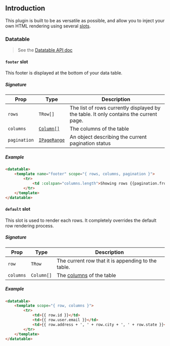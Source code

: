 ## Introduction

This plugin is built to be as versatile as possible, and allow you to inject your own HTML rendering using several [slots](https://vuejs.org/v2/guide/components-slots.html).

### Datatable

> See the [Datatable API doc](../classes/vuedatatable.html)

#### `footer` slot

This footer is displayed at the bottom of your data table.

##### Signature

| Prop | Type   | Description |
|------|--------|-------------|
|`rows` | `TRow[]` | The list of rows currently displayed by the table. It only contains the current page. |
|`columns` | [`Column[]`](../classes/column.html) | The columns of the table |
|`pagination` | [`IPageRange`](../interfaces/ipagerange.html) | An object describing the current pagination status |

##### Example

```html
<datatable>
    <template name="footer" scope="{ rows, columns, pagination }">
        <tr>
            <td :colspan="columns.length">Showing rows {{pagination.from}} to {{pagination.to}} of {{pagination.of}} items.</td>
        </tr>
    </template>
</datatable>
```

#### `default` slot

This slot is used to render each rows. It completely overrides the default row rendering process.

##### Signature

| Prop | Type   | Description |
|------|--------|-------------|
|`row` | `TRow` | The current row that it is appending to the table. |
|`columns` | `Column[]` | The [columns](../classes/column.html) of the table |

##### Example

```html
<datatable>
    <template scope="{ row, columns }">
        <tr>
            <td>{{ row.id }}</td>
            <td>{{ row.user.email }}</td>
            <td>{{ row.address + ', ' + row.city + ', ' + row.state }}</td>
        </tr>
    </template>
</datatable>
```
